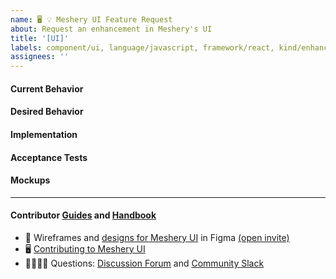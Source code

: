 ```yaml
---
name: 🖥 💡 Meshery UI Feature Request
about: Request an enhancement in Meshery's UI
title: '[UI]'
labels: component/ui, language/javascript, framework/react, kind/enhancement
assignees: ''
---
```


#### Current Behavior
<!-- A brief description of what the problem is. (e.g. I need to be able to...) -->

#### Desired Behavior
<!-- A brief description of the enhancement. -->

#### Implementation
<!-- Specifics on the approach to fulfilling the feature request. -->

#### Acceptance Tests
<!-- Stipulations of functional behavior or non-functional items that must be in-place in order for the issue to be closed. -->

#### Mockups
<!-- Any visual diagrams of the desired user interface. -->

---

#### Contributor [Guides](https://docs.meshery.io/project/contributing) and [Handbook](https://layer5.io/community/handbook)

- 🎨 Wireframes and [designs for Meshery UI](https://www.figma.com/file/SMP3zxOjZztdOLtgN4dS2W/Meshery-UI) in Figma [(open invite)](https://www.figma.com/team_invite/redeem/qJy1c95qirjgWQODApilR9)
- 🖥 [Contributing to Meshery UI](https://docs.meshery.io/project/contributing/contributing-ui)
- 🙋🏾🙋🏼 Questions: [Discussion Forum](https://discuss.layer5.io) and [Community Slack](http://slack.layer5.io)
